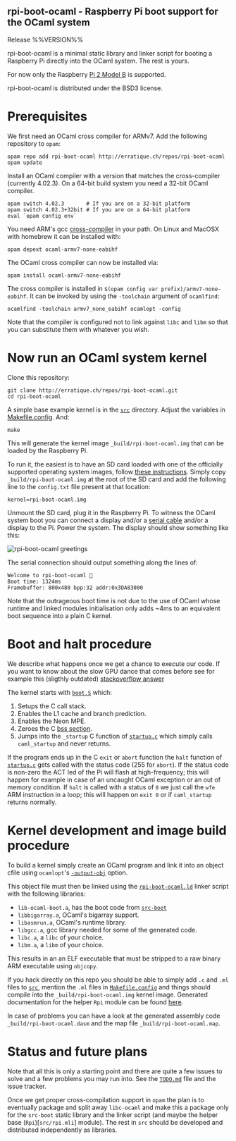 rpi-boot-ocaml - Raspberry Pi boot support for the OCaml system
------------------------------------------------------------------------------
Release %%VERSION%%

rpi-boot-ocaml is a minimal static library and linker script for
booting a Raspberry Pi directly into the OCaml system. The rest is
yours.

For now only the Raspberry [Pi 2 Model B][1] is supported.

rpi-boot-ocaml is distributed under the BSD3 license.

[1]: https://www.raspberrypi.org/products/raspberry-pi-2-model-b/

# Prerequisites

We first need an OCaml cross compiler for ARMv7. Add the following
repository to `opam`:
```
opam repo add rpi-boot-ocaml http://erratique.ch/repos/rpi-boot-ocaml
opam update
```
Install an OCaml compiler with a version that matches the cross-compiler
(currently 4.02.3). On a 64-bit build system you need a 32-bit OCaml compiler.
```
opam switch 4.02.3       # If you are on a 32-bit platform
opam switch 4.02.3+32bit # If you are on a 64-bit platform
eval `opam config env`
```
You need ARM's gcc [cross-compiler][2] in your path. On Linux and
MacOSX with homebrew it can be installed with:
```
opam depext ocaml-armv7-none-eabihf
```
The OCaml cross compiler can now be installed via:
```
opam install ocaml-armv7-none-eabihf
```
The cross compiler is installed in `$(opam config var
prefix)/armv7-none-eabihf`. It can be invoked by using the
`-toolchain` argument of `ocamlfind`:
```
ocamlfind -toolchain armv7_none_eabihf ocamlopt -config
```
Note that the compiler is configured not to link against `libc` and
`libm` so that you can substitute them with whatever you wish.

[2]: (https://launchpad.net/gcc-arm-embedded)

# Now run an OCaml system kernel

Clone this repository:
```
git clone http://erratique.ch/repos/rpi-boot-ocaml.git
cd rpi-boot-ocaml
```
A simple base example kernel is in the [`src`](src) directory. Adjust the
variables in [Makefile.config](Makefile.config). And:
```
make
```
This will generate the kernel image `_build/rpi-boot-ocaml.img` that
can be loaded by the Raspberry Pi.

To run it, the easiest is to have an SD card loaded with one of the
officially supported operating system images, follow
[these instructions][3]. Simply copy `_build/rpi-boot-ocaml.img` at
the root of the SD card and add the following line to the `config.txt`
file present at that location:
```
kernel=rpi-boot-ocaml.img
```

Unmount the SD card, plug it in the Raspberry Pi. To witness the OCaml
system boot you can connect a display and/or a [serial cable][4]
and/or a display to the Pi. Power the system. The display should show
something like this:

![rpi-boot-ocaml greetings](doc/greet.png)

The serial connection should output something along the lines of:
```
Welcome to rpi-boot-ocaml 🐫
Boot time: 1324ms
Framebuffer: 800x480 bpp:32 addr:0x3DA83000
```
Note that the outrageous boot time is not due to the use of OCaml
whose runtime and linked modules initialisation only adds ~4ms to an
equivalent boot sequence into a plain C kernel.

[3]: https://www.raspberrypi.org/documentation/installation/installing-images/README.md
[4]: http://elinux.org/RPi_Serial_Connection

# Boot and halt procedure 

We describe what happens once we get a chance to execute our code. If
you want to know about the slow GPU dance that comes before see for
example this (sligthly outdated) [stackoverflow answer][5]

The kernel starts with [`boot.S`](src-boot/boot.S) which:

1. Setups the C call stack.
2. Enables the L1 cache and branch prediction.
3. Enables the Neon MPE.
4. Zeroes the C [bss section](https://en.wikipedia.org/wiki/.bss).
5. Jumps into the `_startup` C function of
    [`startup.c`](src-boot/startup.c) which simply calls
    `caml_startup` and never returns.

If the program ends up in the C `exit` or `abort` function the `halt`
function of [`startup.c`](src-boot/startup.c) gets called with the
status code (255 for `abort`). If the status code is non-zero the ACT
led of the Pi will flash at high-frequency; this will happen for
example in case of an uncaught OCaml exception or an out of memory
condition. If `halt` is called with a status of `0` we just call the
`wfe` ARM instruction in a loop; this will happen on `exit 0` or if
`caml_startup` returns normally.

[5]: http://raspberrypi.stackexchange.com/a/10595

# Kernel development and image build procedure

To build a kernel simply create an OCaml program and link it into an
object cfile using `ocamlopt`'s [`-output-obj`][5] option.

This object file must then be linked using the
[`rpi-boot-ocaml.ld`](rpi-boot-ocaml.ld) linker script with the
following libraries:

* `lib-ocaml-boot.a`, has the boot code from [`src-boot`](src-boot)
* `libbigarray.a`, OCaml's bigarray support.
* `libasmrun.a`, OCaml's runtime library.
* `libgcc.a`, gcc library needed for some of the generated code.
* `libc.a`, a `libc` of your choice.
* `libm.a`, a `libm` of your choice.

This results in an an ELF executable that must be stripped to a raw
binary ARM executable using `objcopy`.

If you hack directly on this repo you should be able to simply add
`.c` and `.ml` files to [`src`](src), mention the `.ml` files in
[`Makefile.config`](Makefile.config) and things should compile into
the `_build/rpi-boot-ocaml.img` kernel image. Generated documentation
for the helper `Rpi` module can be found
[here](http://erratique.ch/software/rpi-boot-ocaml/doc/Rpi.html).

In case of problems you can have a look at the generated assembly code
`_build/rpi-boot-ocaml.dasm` and the map file
`_build/rpi-boot-ocaml.map`.

[5]: http://caml.inria.fr/pub/docs/manual-ocaml/intfc.html#sec454

# Status and future plans

Note that all this is only a starting point and there are quite a few
issues to solve and a few problems you may run into. See the
[`TODO.md`](TODO.md) file and the issue tracker.

Once we get proper cross-compilation support in `opam` the plan is to
eventually package and split away `libc-ocaml` and make this a package
only for the `src-boot` static library and the linker script (and
maybe the helper base (`Rpi`)[`src/rpi.mli`] module).  The rest in
`src` should be developed and distributed independently as libraries.
